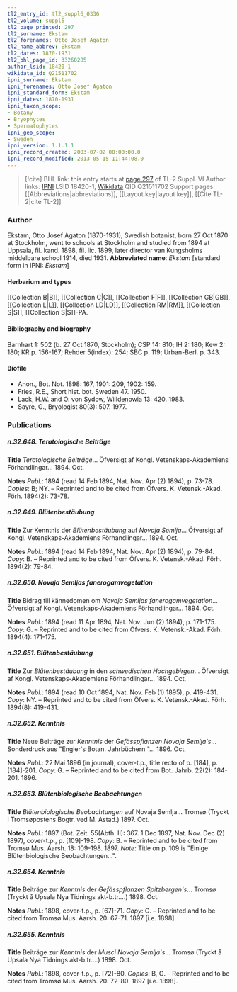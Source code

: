 ```yaml
---
tl2_entry_id: tl2_suppl6_0336
tl2_volume: suppl6
tl2_page_printed: 297
tl2_surname: Ekstam
tl2_forenames: Otto Josef Agaton
tl2_name_abbrev: Ekstam
tl2_dates: 1870-1931
tl2_bhl_page_id: 33260285
author_lsid: 18420-1
wikidata_id: Q21511702
ipni_surname: Ekstam
ipni_forenames: Otto Josef Agaton
ipni_standard_form: Ekstam
ipni_dates: 1870-1931
ipni_taxon_scope: 
- Botany
- Bryophytes
- Spermatophytes
ipni_geo_scope: 
- Sweden
ipni_version: 1.1.1.1
ipni_record_created: 2003-07-02 00:00:00.0
ipni_record_modified: 2013-05-15 11:44:08.0
---
```


> [!cite] BHL link: this entry starts at [page 297](https://www.biodiversitylibrary.org/page/33260285) of TL-2 Suppl. VI
> Author links: [IPNI](https://www.ipni.org/a/18420-1) LSID 18420-1, [Wikidata](https://www.wikidata.org/wiki/Q21511702) QID Q21511702
> Support pages: [[Abbreviations|abbreviations]], [[Layout key|layout key]], [[Cite TL-2|cite TL-2]]

### Author

Ekstam, Otto Josef Agaton (1870-1931), Swedish botanist, born 27 Oct 1870 at Stockholm, went to schools at Stockholm and studied from 1894 at Uppsala, fil. kand. 1898, fil. lic. 1899, later director van Kungsholms middelbare school 1914, died 1931. 
**Abbreviated name**: *Ekstam* \[standard form in IPNI: *Ekstam*\]

#### Herbarium and types

[[Collection B|B]], [[Collection C|C]], [[Collection F|F]], [[Collection GB|GB]], [[Collection L|L]], [[Collection LD|LD]], [[Collection RM|RM]], [[Collection S|S]], [[Collection S|S]]-PA.

#### Bibliography and biography

Barnhart 1: 502 (b. 27 Oct 1870, Stockholm); CSP 14: 810; IH 2: 180; Kew 2: 180; KR p. 156-167; Rehder 5(index): 254; SBC p. 119; Urban-Berl. p. 343.

#### Biofile

- Anon., Bot. Not. 1898: 167, 1901: 209, 1902: 159.
- Fries, R.E., Short hist. bot. Sweden 47. 1950.
- Lack, H.W. and O. von Sydow, Willdenowia 13: 420. 1983.
- Sayre, G., Bryologist 80(3): 507. 1977.

### Publications

##### n.32.648. Teratologische Beiträge

**Title**
*Teratologische Beiträge*... Öfversigt af Kongl. Vetenskaps-Akademiens Förhandlingar... 1894. Oct.

**Notes**
*Publ*.: 1894 (read 14 Feb 1894, Nat. Nov. Apr (2) 1894), p. 73-78. *Copies*: B; NY. – Reprinted and to be cited from Öfvers. K. Vetensk.-Akad. Förh. 1894(2): 73-78.

##### n.32.649. Blütenbestäubung

**Title**
Zur Kenntnis der *Blütenbestäubung* auf *Novaja Semlja*... Öfversigt af Kongl. Vetenskaps-Akademiens Förhandlingar... 1894. Oct.

**Notes**
*Publ*.: 1894 (read 14 Feb 1894, Nat. Nov. Apr (2) 1894), p. 79-84. *Copy*: B. – Reprinted and to be cited from Öfvers. K. Vetensk.-Akad. Förh. 1894(2): 79-84.

##### n.32.650. Novaja Semljas fanerogamvegetation

**Title**
Bidrag till kännedomen om *Novaja Semljas fanerogamvegetation*... Öfversigt af Kongl. Vetenskaps-Akademiens Förhandlingar... 1894. Oct.

**Notes**
*Publ*.: 1894 (read 11 Apr 1894, Nat. Nov. Jun (2) 1894), p. 171-175. *Copy*: G. – Reprinted and to be cited from Öfvers. K. Vetensk.-Akad. Förh. 1894(4): 171-175.

##### n.32.651. Blütenbestäubung

**Title**
Zur *Blütenbestäubung* in den *schwedischen Hochgebirgen*... Öfversigt af Kongl. Vetenskaps-Akademiens Förhandlingar... 1894. Oct.

**Notes**
*Publ*.: 1894 (read 10 Oct 1894, Nat. Nov. Feb (1) 1895), p. 419-431. *Copy*: NY. – Reprinted and to be cited from Öfvers. K. Vetensk.-Akad. Förh. 1894(8): 419-431.

##### n.32.652. Kenntnis

**Title**
Neue Beiträge zur *Kenntnis* der *Gefässpflanzen Novaja Semlja's*... Sonderdruck aus "Engler's Botan. Jahrbüchern "... 1896. Oct.

**Notes**
*Publ*.: 22 Mai 1896 (in journal), cover-t.p., title recto of p. \[184\], p. \[184\]-201. *Copy*: G. – Reprinted and to be cited from Bot. Jahrb. 22(2): 184-201. 1896.

##### n.32.653. Blütenbiologische Beobachtungen

**Title**
*Blütenbiologische Beobachtungen* auf Novaja Semlja... Tromsø (Tryckt i Tromsøpostens Bogtr. ved M. Astad.) 1897. Oct.

**Notes**
*Publ*.: 1897 (Bot. Zeit. 55(Abth. II): 367. 1 Dec 1897, Nat. Nov. Dec (2) 1897), cover-t.p., p. \[109\]-198. *Copy*: B. – Reprinted and to be cited from Tromsø Mus. Aarsh. 18: 109-198. 1897.
*Note*: Title on p. 109 is "Einige Blütenbiologische Beobachtungen...".

##### n.32.654. Kenntnis

**Title**
Beiträge zur *Kenntnis* der *Gefässpflanzen Spitzbergen's*... Tromsø (Tryckt å Upsala Nya Tidnings akt-b.tr....) 1898. Oct.

**Notes**
*Publ*.: 1898, cover-t.p., p. \[67\]-71. *Copy*: G. – Reprinted and to be cited from Tromsø Mus. Aarsh. 20: 67-71. 1897 \[i.e. 1898\].

##### n.32.655. Kenntnis

**Title**
Beiträge zur *Kenntnis* der *Musci Novaja Semlja's*... Tromsø (Tryckt å Upsala Nya Tidnings akt-b.tr....) 1898. Oct.

**Notes**
*Publ*.: 1898, cover-t.p., p. \[72\]-80. *Copies*: B, G. – Reprinted and to be cited from Tromsø Mus. Aarsh. 20: 72-80. 1897 \[i.e. 1898\].

